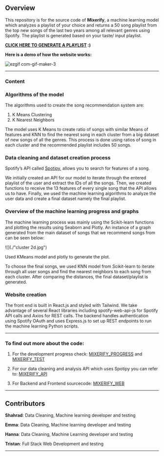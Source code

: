 ## Overview

This repository is for the source code of **Mixerify**, a machine learning model which analyzes a playlist of your choice and returns a 50 song playlist from the top new songs of the last two years among all relevant genres using Spotify. The playlist is generated based on your taste/ input playlist.

**[CLICK HERE TO GENERATE A PLAYLIST](http://mixerify.ml) :)** 

**Here is a demo of how the website works:**

![ezgif com-gif-maker-3](https://user-images.githubusercontent.com/77243080/160684069-78b09d47-1015-4360-80e1-d642e7e90e06.gif)


---

### Content

### **Algorithms of the model**

The algorithms used to create the song recommendation system are:

1. K Means Clustering
2. K Nearest Neighbors

The model uses K Means to create ratio of songs with similar Means of features and KNN to find the nearest song in each cluster from a big dataset of new songs of all the genres. This process is done using ratios of song in each cluster and the recommended playlist includes 50 songs.

### **Data cleaning and dataset creation process**

Spotify’s API called [Spotipy](https://spotipy.readthedocs.io/en/2.19.0/), allows you to search for features of a song. 

We initially created an API for our model to iterate through the entered playlist of the user and extract the IDs of all the songs. Then, we created functions to receive the 13 features of every single song that the API allows us to have. Finally, we used the machine learning algorithms to analyze the user data and create a final dataset namely the final playlist.

### **Overview of the machine learning progress and graphs**

The machine learning process was mainly using the Scikit-learn functions and plotting the results using Seaborn and Plotly. An instance of a graph generated from the main dataset of songs that we recommend songs from can be seen below:

![](./"cluster 2d.jpg")

Used KMeans model and plotly to generate the plot.

To choose the final songs, we used KNN model from Scikit-learn to iterate through all user songs and find the nearest neighbors to each song from each cluster. After comparing the distances, the final dataset/playlist is generated. 

### Website creation

The front end is built in React.js and styled with Tailwind. We take advantage of several React libraries including spotify-web-api-js for Spotify API calls and Axios for REST calls. The backend handles authentication using Spotify OAuth and uses Express.js to set up REST endpoints to run the machine learning Python scripts.

---

### To find out more about the code:
1. For the development progress check:
[MIXERIFY_PROGRESS](https://github.com/EMZEDI/Mixerify/blob/b0d0bac1a9017613aeff61d83d1ac6584e33a444/PyPackage/LM.ipynb)
and
[MIXERIFY_TEST](https://github.com/EMZEDI/Mixerify/blob/b0d0bac1a9017613aeff61d83d1ac6584e33a444/PyPackage/MSE.ipynb)

2. For our data cleaning and analysis API which uses Spotipy you can refer to:
[MIXERIFY_API](https://github.com/EMZEDI/Mixerify/blob/b0d0bac1a9017613aeff61d83d1ac6584e33a444/PyPackage/IOLib_improved.py)

3. For Backend and Frontend sourcecode:
[MIXERIFY_WEB](https://github.com/EMZEDI/Mixerify/tree/main/WEB_DIR)

---

## Contributors
**Shahrad**: Data Cleaning, Machine learning developer and testing

**Emma**: Data Cleaning, Machine learning developer and testing

**Hanna**: Data Cleaning, Machine Learning developer and testing 

**Tristan**: Full Stack Web Development and testing

---


